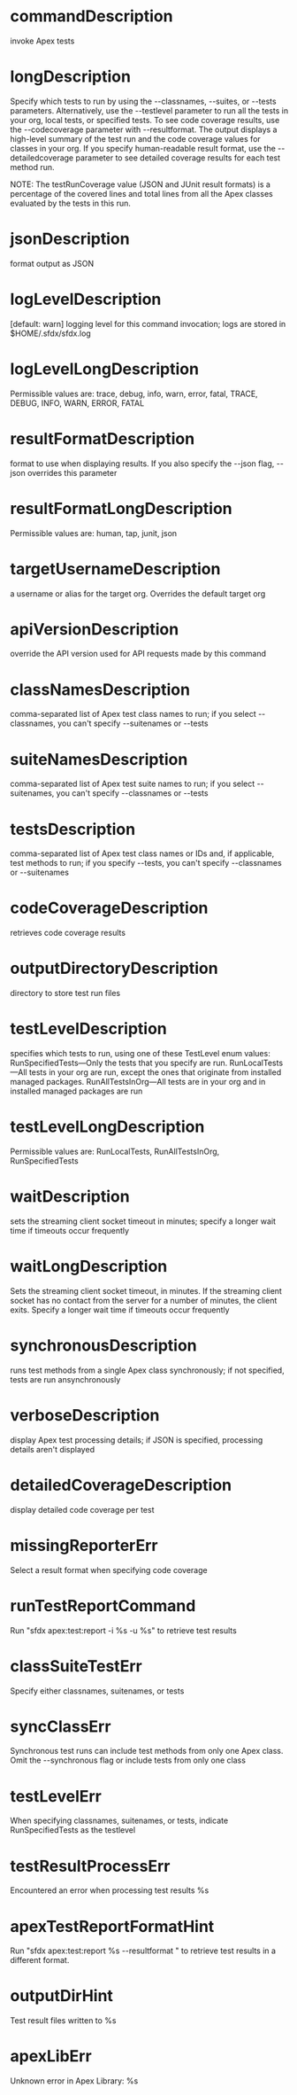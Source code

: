 # commandDescription

invoke Apex tests

# longDescription

Specify which tests to run by using the --classnames, --suites, or --tests parameters. Alternatively, use the --testlevel parameter to run all the tests in your org, local tests, or specified tests.
To see code coverage results, use the --codecoverage parameter with --resultformat. The output displays a high-level summary of the test run and the code coverage values for classes in your org. If you specify human-readable result format, use the --detailedcoverage parameter to see detailed coverage results for each test method run.

NOTE: The testRunCoverage value (JSON and JUnit result formats) is a percentage of the covered lines and total lines from all the Apex classes evaluated by the tests in this run.

# jsonDescription

format output as JSON

# logLevelDescription

[default: warn] logging level for this command invocation; logs are stored in $HOME/.sfdx/sfdx.log

# logLevelLongDescription

Permissible values are: trace, debug, info, warn, error, fatal, TRACE, DEBUG, INFO, WARN, ERROR, FATAL

# resultFormatDescription

format to use when displaying results. If you also specify the --json flag, --json overrides this parameter

# resultFormatLongDescription

Permissible values are: human, tap, junit, json

# targetUsernameDescription

a username or alias for the target org. Overrides the default target org

# apiVersionDescription

override the API version used for API requests made by this command

# classNamesDescription

comma-separated list of Apex test class names to run; if you select --classnames, you can't specify --suitenames or --tests

# suiteNamesDescription

comma-separated list of Apex test suite names to run; if you select --suitenames, you can't specify --classnames or --tests

# testsDescription

comma-separated list of Apex test class names or IDs and, if applicable, test methods to run; if you specify --tests, you can't specify --classnames or --suitenames

# codeCoverageDescription

retrieves code coverage results

# outputDirectoryDescription

directory to store test run files

# testLevelDescription

specifies which tests to run, using one of these TestLevel enum values:
RunSpecifiedTests—Only the tests that you specify are run.
RunLocalTests—All tests in your org are run, except the ones that originate from installed managed packages.
RunAllTestsInOrg—All tests are in your org and in installed managed packages are run

# testLevelLongDescription

Permissible values are: RunLocalTests, RunAllTestsInOrg, RunSpecifiedTests

# waitDescription

sets the streaming client socket timeout in minutes; specify a longer wait time if timeouts occur frequently

# waitLongDescription

Sets the streaming client socket timeout, in minutes. If the streaming client socket has no contact from the server for a number of minutes, the client exits. Specify a longer wait time if timeouts occur frequently

# synchronousDescription

runs test methods from a single Apex class synchronously; if not specified, tests are run ansynchronously

# verboseDescription

display Apex test processing details; if JSON is specified, processing details aren't displayed

# detailedCoverageDescription

display detailed code coverage per test

# missingReporterErr

Select a result format when specifying code coverage

# runTestReportCommand

Run "sfdx apex:test:report -i %s -u %s" to retrieve test results

# classSuiteTestErr

Specify either classnames, suitenames, or tests

# syncClassErr

Synchronous test runs can include test methods from only one Apex class. Omit the --synchronous flag or include tests from only one class

# testLevelErr

When specifying classnames, suitenames, or tests, indicate RunSpecifiedTests as the testlevel

# testResultProcessErr

Encountered an error when processing test results
%s

# apexTestReportFormatHint

Run "sfdx apex:test:report %s --resultformat <format>" to retrieve test results in a different format.

# outputDirHint

Test result files written to %s

# apexLibErr

Unknown error in Apex Library: %s
